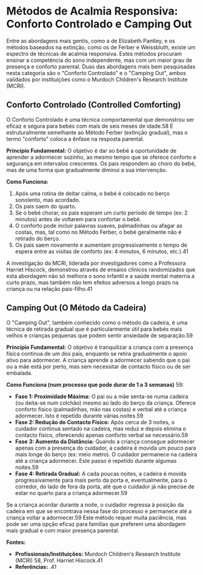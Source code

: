 # Métodos de Acalmia Responsiva: Conforto Controlado e Camping Out

Entre as abordagens mais gentis, como a de Elizabeth Pantley, e os métodos baseados na extinção, como os de Ferber e Weissbluth, existe um espectro de técnicas de acalmia responsiva. Estes métodos procuram ensinar a competência do sono independente, mas com um maior grau de presença e conforto parental. Duas das abordagens mais bem pesquisadas nesta categoria são o "Conforto Controlado" e o "Camping Out", ambos validados por instituições como o Murdoch Children's Research Institute (MCRI).

## Conforto Controlado (Controlled Comforting)
O Conforto Controlado é uma técnica comportamental que demonstrou ser eficaz e segura para bebés com mais de seis meses de idade.58 É estruturalmente semelhante ao Método Ferber (extinção gradual), mas o termo "conforto" coloca a ênfase na resposta parental.

**Princípio Fundamental:**
O objetivo é dar ao bebé a oportunidade de aprender a adormecer sozinho, ao mesmo tempo que se oferece conforto e segurança em intervalos crescentes. Os pais respondem ao choro do bebé, mas de uma forma que gradualmente diminui a sua intervenção.

**Como Funciona:**
1.  Após uma rotina de deitar calma, o bebé é colocado no berço sonolento, mas acordado.
2.  Os pais saem do quarto.
3.  Se o bebé chorar, os pais esperam um curto período de tempo (ex: 2 minutos) antes de voltarem para confortar o bebé.
4.  O conforto pode incluir palavras suaves, palmadinhas ou afagar as costas, mas, tal como no Método Ferber, o bebé geralmente não é retirado do berço.
5.  Os pais saem novamente e aumentam progressivamente o tempo de espera entre as visitas de conforto (ex: 4 minutos, 6 minutos, etc.).41

A investigação do MCRI, liderada por investigadores como a Professora Harriet Hiscock, demonstrou através de ensaios clínicos randomizados que esta abordagem não só melhora o sono infantil e a saúde mental materna a curto prazo, mas também não tem efeitos adversos a longo prazo na criança ou na relação pais-filho.41

## Camping Out (O Método da Cadeira)
O "Camping Out", também conhecido como o método da cadeira, é uma técnica de retirada gradual que é particularmente útil para bebés mais velhos e crianças pequenas que podem sentir ansiedade de separação.59

**Princípio Fundamental:**
O objetivo é tranquilizar a criança com a presença física contínua de um dos pais, enquanto se retira gradualmente o apoio ativo para adormecer. A criança aprende a adormecer sabendo que o pai ou a mãe está por perto, mas sem necessitar de contacto físico ou de ser embalada.

**Como Funciona (num processo que pode durar de 1 a 3 semanas)** 59:
- **Fase 1: Proximidade Máxima:** O pai ou a mãe senta-se numa cadeira (ou deita-se num colchão) mesmo ao lado do berço da criança. Oferece conforto físico (palmadinhas, mão nas costas) e verbal até a criança adormecer. Isto é repetido durante várias noites.59
- **Fase 2: Redução do Contacto Físico:** Após cerca de 3 noites, o cuidador continua sentado na cadeira, mas reduz e depois elimina o contacto físico, oferecendo apenas conforto verbal se necessário.59
- **Fase 3: Aumento da Distância:** Quando a criança consegue adormecer apenas com a presença do cuidador, a cadeira é movida um pouco para mais longe do berço (ex: meio metro). O cuidador permanece na cadeira até a criança adormecer. Este passo é repetido durante algumas noites.59
- **Fase 4: Retirada Gradual:** A cada poucas noites, a cadeira é movida progressivamente para mais perto da porta e, eventualmente, para o corredor, do lado de fora da porta, até que o cuidador já não precise de estar no quarto para a criança adormecer.59

Se a criança acordar durante a noite, o cuidador regressa à posição da cadeira em que se encontrava nessa fase do processo e permanece até a criança voltar a adormecer.59 Este método requer muita paciência, mas pode ser uma opção eficaz para famílias que preferem uma abordagem mais gradual e com maior presença parental.

**Fontes:**
- **Profissionais/Instituições:** Murdoch Children's Research Institute (MCRI) 58, Prof. Harriet Hiscock.41
- **Referências:** .41